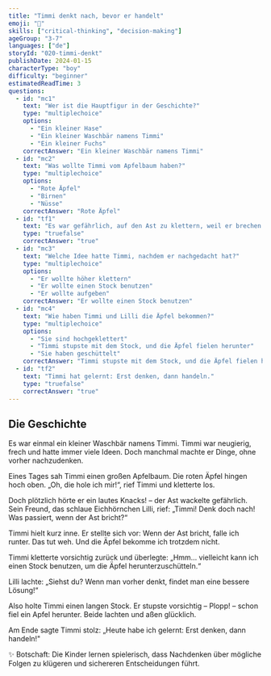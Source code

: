 ```yaml
---
title: "Timmi denkt nach, bevor er handelt"
emoji: "🧠"
skills: ["critical-thinking", "decision-making"]
ageGroup: "3-7"
languages: ["de"]
storyId: "020-timmi-denkt"
publishDate: 2024-01-15
characterType: "boy"
difficulty: "beginner"
estimatedReadTime: 3
questions:
  - id: "mc1"
    text: "Wer ist die Hauptfigur in der Geschichte?"
    type: "multiplechoice"
    options:
      - "Ein kleiner Hase"
      - "Ein kleiner Waschbär namens Timmi"
      - "Ein kleiner Fuchs"
    correctAnswer: "Ein kleiner Waschbär namens Timmi"
  - id: "mc2"
    text: "Was wollte Timmi vom Apfelbaum haben?"
    type: "multiplechoice"
    options:
      - "Rote Äpfel"
      - "Birnen"
      - "Nüsse"
    correctAnswer: "Rote Äpfel"
  - id: "tf1"
    text: "Es war gefährlich, auf den Ast zu klettern, weil er brechen konnte."
    type: "truefalse"
    correctAnswer: "true"
  - id: "mc3"
    text: "Welche Idee hatte Timmi, nachdem er nachgedacht hat?"
    type: "multiplechoice"
    options:
      - "Er wollte höher klettern"
      - "Er wollte einen Stock benutzen"
      - "Er wollte aufgeben"
    correctAnswer: "Er wollte einen Stock benutzen"
  - id: "mc4"
    text: "Wie haben Timmi und Lilli die Äpfel bekommen?"
    type: "multiplechoice"
    options:
      - "Sie sind hochgeklettert"
      - "Timmi stupste mit dem Stock, und die Äpfel fielen herunter"
      - "Sie haben geschüttelt"
    correctAnswer: "Timmi stupste mit dem Stock, und die Äpfel fielen herunter"
  - id: "tf2"
    text: "Timmi hat gelernt: Erst denken, dann handeln."
    type: "truefalse"
    correctAnswer: "true"
---
```


## Die Geschichte


Es war einmal ein kleiner Waschbär namens Timmi.
Timmi war neugierig, frech und hatte immer viele Ideen. Doch manchmal machte er Dinge, ohne vorher nachzudenken.

Eines Tages sah Timmi einen großen Apfelbaum. Die roten Äpfel hingen hoch oben.
„Oh, die hole ich mir!“, rief Timmi und kletterte los.

Doch plötzlich hörte er ein lautes Knacks! – der Ast wackelte gefährlich.
Sein Freund, das schlaue Eichhörnchen Lilli, rief:
„Timmi! Denk doch nach! Was passiert, wenn der Ast bricht?“

Timmi hielt kurz inne.
Er stellte sich vor: Wenn der Ast bricht, falle ich runter. Das tut weh. Und die Äpfel bekomme ich trotzdem nicht.

Timmi kletterte vorsichtig zurück und überlegte:
„Hmm… vielleicht kann ich einen Stock benutzen, um die Äpfel herunterzuschütteln.“

Lilli lachte: „Siehst du? Wenn man vorher denkt, findet man eine bessere Lösung!“

Also holte Timmi einen langen Stock. Er stupste vorsichtig – Plopp! – schon fiel ein Apfel herunter.
Beide lachten und aßen glücklich.

Am Ende sagte Timmi stolz:
„Heute habe ich gelernt: Erst denken, dann handeln!"

✨ Botschaft: Die Kinder lernen spielerisch, dass Nachdenken über mögliche Folgen zu klügeren und sichereren Entscheidungen führt.